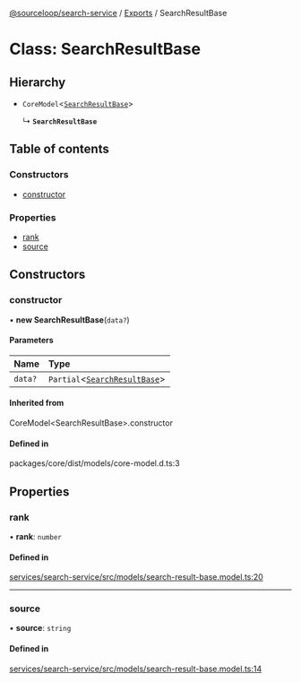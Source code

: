[@sourceloop/search-service](../README.md) / [Exports](../modules.md) / SearchResultBase

# Class: SearchResultBase

## Hierarchy

- `CoreModel`<[`SearchResultBase`](SearchResultBase.md)\>

  ↳ **`SearchResultBase`**

## Table of contents

### Constructors

- [constructor](SearchResultBase.md#constructor)

### Properties

- [rank](SearchResultBase.md#rank)
- [source](SearchResultBase.md#source)

## Constructors

### constructor

• **new SearchResultBase**(`data?`)

#### Parameters

| Name | Type |
| :------ | :------ |
| `data?` | `Partial`<[`SearchResultBase`](SearchResultBase.md)\> |

#### Inherited from

CoreModel<SearchResultBase\>.constructor

#### Defined in

packages/core/dist/models/core-model.d.ts:3

## Properties

### rank

• **rank**: `number`

#### Defined in

[services/search-service/src/models/search-result-base.model.ts:20](https://github.com/sourcefuse/loopback4-microservice-catalog/blob/d35fdb3f0/services/search-service/src/models/search-result-base.model.ts#L20)

___

### source

• **source**: `string`

#### Defined in

[services/search-service/src/models/search-result-base.model.ts:14](https://github.com/sourcefuse/loopback4-microservice-catalog/blob/d35fdb3f0/services/search-service/src/models/search-result-base.model.ts#L14)
